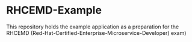 # RHCEMD-Example
This repository holds the example application as a preparation for the RHCEMD (Red-Hat-Certified-Enterprise-Microservice-Developer) exam)
